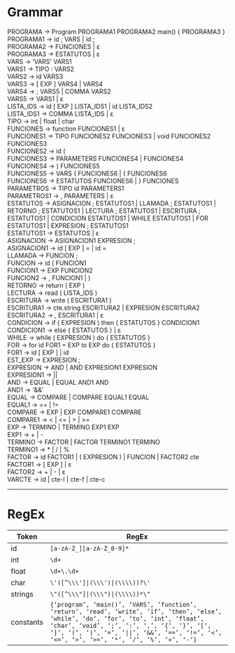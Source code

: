 # Grammar
PROGRAMA → Program PROGRAMA1 PROGRAMA2 main() { PROGRAMA3 }  
PROGRAMA1 → id ; VARS | id ;  
PROGRAMA2 → FUNCIONES | ε  
PROGRAMA3 → ESTATUTOS | ε  
VARS → ‘VARS’ VARS1  
VARS1 → TIPO : VARS2  
VARS2 → id VARS3  
VARS3 → [ EXP ] VARS4 | VARS4  
VARS4 → ; VARS5 | COMMA VARS2  
VARS5 → VARS1 | ε  
LISTA_IDS → id [ EXP ] LISTA_IDS1 | id LISTA_IDS2  
LISTA_IDS1 → COMMA LISTA_IDS | ε  
TIPO → int | float | char  
FUNCIONES → function FUNCIONES1 | ε  
FUNCIONES1 → TIPO FUNCIONES2 FUNCIONES3 | void FUNCIONES2 FUNCIONES3  
FUNCIONES2 → id (  
FUNCIONES3 → PARAMETERS FUNCIONES4 | FUNCIONES4  
FUNCIONES4 → ) FUNCIONES5  
FUNCIONES5 → VARS { FUNCIONES6 | { FUNCIONES6  
FUNCIONES6 → ESTATUTOS FUNCIONES6 | } FUNCIONES  
PARAMETROS → TIPO id PARAMETERS1  
PARAMETROS1 → , PARAMETERS | ε  
ESTATUTOS → ASIGNACION ; ESTATUTOS1 | LLAMADA ; ESTATUTOS1 | RETORNO ; ESTATUTOS1 | LECTURA ; ESTATUTOS1 | ESCRITURA ; ESTATUTOS1 | CONDICION  ESTATUTOS1 | WHILE ESTATUTOS1 | FOR ESTATUTOS1 | EXPRESION ; ESTATUTOS1  
ESTATUTOS1 → ESTATUTOS | ε  
ASIGNACION → ASIGNACION1 EXPRESION ;  
ASIGNACION1 → id [ EXP ] = | id =  
LLAMADA → FUNCION ;  
FUNCION → id ( FUNCION1  
FUNCION1 → EXP FUNCION2  
FUNCION2 → , FUNCION1 | )  
RETORNO → return ( EXP )  
LECTURA → read ( LISTA_IDS )  
ESCRITURA → write ( ESCRITURA1 )  
ESCRITURA1 → cte.string ESCRITURA2 | EXPRESION ESCRITURA2  
ESCRITURA2 → , ESCRITURA1 | ε  
CONDICION → if ( EXPRESION ) then { ESTATUTOS } CONDICION1   
CONDICION1 → else { ESTATUTOS } | ε  
WHILE → while ( EXPRESION ) do { ESTATUTOS }  
FOR → for id FOR1 = EXP to EXP do { ESTATUTOS }  
FOR1 → id [ EXP ] | id  
EST_EXP → EXPRESION ;  
EXPRESION → AND | AND EXPRESION1 EXPRESION  
EXPRESION1 → ||  
AND → EQUAL | EQUAL AND1 AND  
AND1 → '&&'  
EQUAL → COMPARE | COMPARE EQUAL1 EQUAL  
EQUAL1 → == | !=  
COMPARE → EXP | EXP COMPARE1 COMPARE  
COMPARE1 → < | <= | > | >=  
EXP → TERMINO | TERMINO EXP1 EXP  
EXP1 → + | -  
TERMINO → FACTOR | FACTOR TERMINO1 TERMINO  
TERMINO1 → * | / | %  
FACTOR → id FACTOR1 | ( EXPRESION ) | FUNCION | FACTOR2 cte  
FACTOR1 → [ EXP ] | ε  
FACTOR2 → + | - | ε  
VARCTE → id | cte-l | cte-f | cte-c  


---
# RegEx
| Token | RegEx |
| --- | --- |
| id | `[a-zA-Z_][a-zA-Z_0-9]*` |
| int | `\d+` |
| float | `\d+\.\d+` |
| char | `\'([^\\\']\|(\\\')\|(\\\\))?\'` |
| strings | `\"([^\\\"]\|(\\\")\|(\\\\))*\"` |
| constants | `{‘program’, ‘main()’, ‘VARS’, ‘function’, ‘return’, ‘read’, ‘write’, ‘if’, ‘then’, ‘else’, ‘while’, ‘do’, ‘for’, ‘to’, ‘int’, ‘float’, ‘char’, ‘void’, ‘;’, ‘:’, ‘,’, ‘{‘, ‘}’, ‘[‘, ‘]’, ‘(‘, ‘)’, ‘=’, ‘\|\|’, ‘&&’, ‘==’, ‘!=’, ‘<’, ‘<=’, ‘>’, ‘>=’, ‘*’, ‘/’, ‘%’, ‘+’, ‘-’}` |
